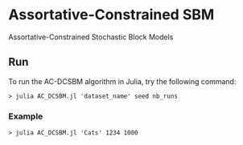 # Assortative-Constrained SBM
Assortative-Constrained Stochastic Block Models

## Run

To run the AC-DCSBM algorithm in Julia, try the following command:

`> julia AC_DCSBM.jl 'dataset_name' seed nb_runs`

### Example

`> julia AC_DCSBM.jl 'Cats' 1234 1000`
